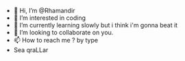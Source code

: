 - 👋 Hi, I’m @Rhamandir
- 👀 I’m interested in coding
- 🌱 I’m currently learning slowly but i think i'm gonna beat it
- 💞️ I’m looking to collaborate on you.
- 📫 How to reach me ? by type
- Sea qraLLar
<!---
Rhamandir/Rhamandir is a ✨ special ✨ repository because its `README.md` (this file) appears on your GitHub profile.
You can click the Preview link to take a look at your changes.
--->
